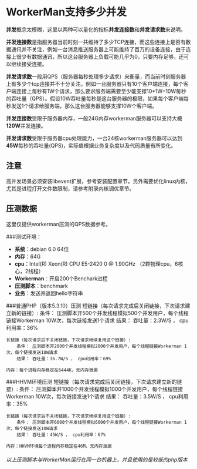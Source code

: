 # WorkerMan支持多少并发

**并发**概念太模糊，这里以两种可以量化的指标**并发连接数**和**并发请求数**来说明。

**并发连接数**是指服务器当前时刻一共维持了多少TCP连接，而这些连接上是否有数据通讯并不关注，例如一台消息推送服务器上可能维持了百万的设备连接，由于连接上很少有数据通讯，所以这台服务器上负载可能几乎为0，只要内存足够，还可以继续接受连接。

**并发请求数**一般用QPS（服务器每秒处理多少请求）来衡量，而当前时刻服务器上有多少个tcp连接并不十分关注。例如一台服务器只有10个客户端连接，每个客户端连接上每秒有1W个请求，那么要求服务端需要至少能支撑10*1W=10W每秒的吞吐量（QPS）。假设10W吞吐量每秒是这台服务器的极限，如果每个客户端每秒发送1个请求给服务端，那么这台服务器能够支撑10W个客户端。

**并发连接数**受限于服务器内存，一般24G内存workerman服务器可以支持大概**120W**并发连接。

**并发请求数**受限于服务器cpu处理能力，一台24核workerman服务器可以达到**45W**每秒的吞吐量(QPS)，实际值根据业务复杂度以及代码质量有所变化。

## 注意

高并发场景必须安装libevent扩展，参考安装配置章节。另外需要优化linux内核，尤其是进程打开文件数限制，请参考附录内核调优章节。

## 压测数据
这里仅提供workerman压测的QPS数据参考。


###测试环境：
* **系统**：debian 6.0 64位
* **内存**：64G
* **cpu**：Intel(R) Xeon(R) CPU E5-2420 0 @ 1.90GHz （2颗物理cpu，6核心，2线程）
* **Workerman**：开启200个Benchark进程
* **压测脚本**：benchmark
* **业务**：发送并返回hello字符串

###普通PHP（版本5.3.10）压测
    短链接（每次请求完成后关闭链接，下次请求建立新的链接）:
        条件： 压测脚本开500个并发线程模拟500个并发用户，每个线程链接Workerman 10W次，每次链接发送1个请求
        结果： 吞吐量：2.3W/S ， cpu利用率：36%

    长链接（每次请求后不关闭链接，下次请求继续复用这个链接）:
        条件： 压测脚本开2000个并发线程模拟2000个并发用户，每个线程链接Workerman 1次，每个链接发送10W请求
        结果： 吞吐量：36.7W/S ， cpu利用率：69%

    内存：每个进程内存稳定在6444K，无内存泄漏


###HHVM环境压测
    短链接（每次请求完成后关闭链接，下次请求建立新的链接）:
        条件： 压测脚本开1000个并发线程模拟1000个并发用户，每个线程链接Workerman 10W次，每次链接发送1个请求
        结果： 吞吐量：3.5W/S ， cpu利用率：35%

    长链接（每次请求后不关闭链接，下次请求继续复用这个链接）:
        条件： 压测脚本开6000个并发线程模拟6000个并发用户，每个线程链接Workerman 1次，每个链接发送10W请求
        结果： 吞吐量：45W/S ， cpu利用率：67%

    内存：HHVM环境每个进程内存稳定在46M，无内存泄漏


###### 以上压测脚本与WorkerMan运行在同一台机器上，并且使用的是较低的php版本
